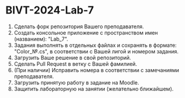 # BIVT-2024-Lab-7
1. Сделать форк репозитория Вашего преподавателя.
2. Создать консольное приложение с пространством имен (названием): "Lab_7".
3. Задания выполнять в отдельных файлах и сохранять в формате: "Color_№.cs", в соответствии с Вашей лигой и номером задания.
4. Загрузить Ваше решение в свой репозиторий.
5. Сделать Pull Request в ветку с Вашей фамилией.
6. (При наличии) Исправить номера в соответствии с замечаниями преподавателя.
7. Загрузить принятую работу в задание на Moodle.
8. Защитить лабораторную на занятии (желательно ближайшем).
